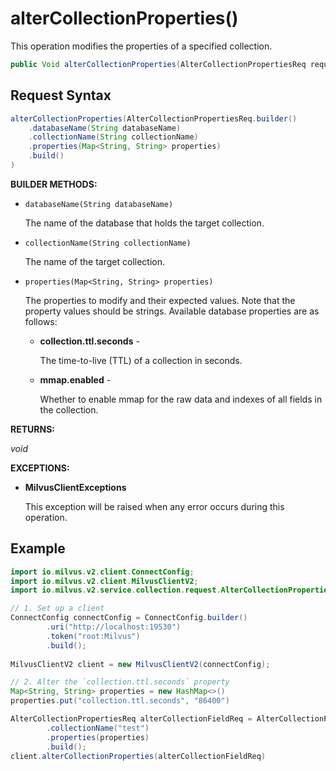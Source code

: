 # alterCollectionProperties()

This operation modifies the properties of a specified collection.

```java
public Void alterCollectionProperties(AlterCollectionPropertiesReq request)
```

## Request Syntax

```java
alterCollectionProperties(AlterCollectionPropertiesReq.builder()
    .databaseName(String databaseName)
    .collectionName(String collectionName)
    .properties(Map<String, String> properties)
    .build()
)
```

**BUILDER METHODS:**

- `databaseName(String databaseName)`

    The name of the database that holds the target collection.

- `collectionName(String collectionName)`

    The name of the target collection.

- `properties(Map<String, String> properties)`

    The properties to modify and their expected values. Note that the property values should be strings. Available database properties are as follows:

    - **collection.ttl.seconds** -

        The time-to-live (TTL) of a collection in seconds.

    - **mmap.enabled** -

        Whether to enable mmap for the raw data and indexes of all fields in the collection.

**RETURNS:**

*void*

**EXCEPTIONS:**

- **MilvusClientExceptions**

    This exception will be raised when any error occurs during this operation.

## Example

```java
import io.milvus.v2.client.ConnectConfig;
import io.milvus.v2.client.MilvusClientV2;
import io.milvus.v2.service.collection.request.AlterCollectionPropertiesReq;

// 1. Set up a client
ConnectConfig connectConfig = ConnectConfig.builder()
        .uri("http://localhost:19530")
        .token("root:Milvus")
        .build();
        
MilvusClientV2 client = new MilvusClientV2(connectConfig);

// 2. Alter the `collection.ttl.seconds` property
Map<String, String> properties = new HashMap<>()
properties.put("collection.ttl.seconds", "86400")

AlterCollectionPropertiesReq alterCollectionFieldReq = AlterCollectionPropertiesReq.builder()
        .collectionName("test")
        .properties(properties)
        .build();
client.alterCollectionProperties(alterCollectionFieldReq)
```

